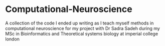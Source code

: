 # Computational-Neuroscience
A collection of the code I ended up writing as I teach myself methods in computational neuroscience for my project with Dr Sadra Sadeh during my MSc in Bioinformatics and Theoretical systems biology at imperial college london
